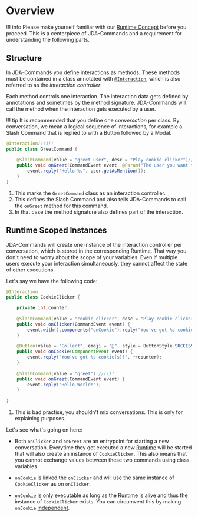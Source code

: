 # Overview
!!! info
    Please make yourself familiar with our [Runtime Concept](../start/runtime.md) before you proceed. This is a 
    centerpiece of JDA-Commands and a requirement for understanding the following parts.

## Structure
In JDA-Commands you define interactions as methods. These methods must be contained in a class annotated with 
[`@Interaction`](https://kaktushose.github.io/jda-commands/javadocs/latest/jda.commands/com/github/kaktushose/jda/commands/annotations/interactions/Interaction.html),
which is also referred to as the _interaction controller_. 

Each method controls one interaction. The interaction data gets defined by annotations and sometimes by the method signature. 
JDA-Commands will call the method when the interaction gets executed by a user. 

!!! tip
    It is recommended that you define one _conversation_ per class. By conversation, we mean a logical sequence of
    interactions, for example a Slash Command that is replied to with a Button followed by a Modal.   

```java
@Interaction//(1)!
public class GreetCommand {
    
    @SlashCommand(value = "greet user", desc = "Play cookie clicker")//(2)!
    public void onGreet(CommandEvent event, @Param("The user you want to greet") User user) {//(3)!
        event.reply("Hello %s", user.getAsMention());
    }
}
```

1. This marks the `GreetCommand` class as an interaction controller.
2. This defines the Slash Command and also tells JDA-Commands to call the `onGreet` method for this command.
3. In that case the method signature also defines part of the interaction.


## Runtime Scoped Instances
JDA-Commands will create one instance of the interaction controller per conversation, which is stored in the corresponding Runtime.
That way you don't need to worry about the scope of your variables. Even if multiple users execute your interaction simultaneously, they cannot affect
the state of other executions. 

Let's say we have the following code:
```java
@Interaction
public class CookieClicker {

    private int counter;
    
    @SlashCommand(value = "cookie clicker", desc = "Play cookie clicker")
    public void onClicker(CommandEvent event) {
        event.with().components("onCookie").reply("You've got %s cookie(s)!", counter);
    }
    
    @Button(value = "Collect", emoji = "🍪", style = ButtonStyle.SUCCESS)
    public void onCookie(ComponentEvent event) {
        event.reply("You've got %s cookie(s)!", ++counter);
    }
    
    @SlashCommand(value = "greet") //(1)!
    public void onGreet(CommandEvent event) {
        event.reply("Hello World!");
    }
    
}
```

1. This is bad practise, you shouldn't mix conversations. This is only for explaining purposes.

Let's see what's going on here:

- Both `onClicker` and `onGreet` are an entrypoint for starting a new conversation. Everytime they get executed a new
[Runtime](../start/runtime.md) will be started that will also create an instance of `CookieClicker`. This also means 
that you cannot exchange values between these two commands using class variables.

- `onCookie` is linked the `onClicker` and will use the same instance of `CookieClicker` as on `onClicker`.

- `onCookie` is only executable as long as the [Runtime](../start/runtime.md) is alive and thus the instance of 
`CookieClicker` exists. You can circumvent this by making `onCookie` [independent](../start/runtime.md#independent).

